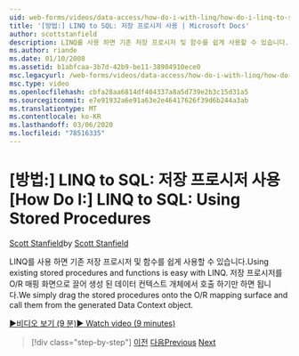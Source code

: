 ```yaml
---
uid: web-forms/videos/data-access/how-do-i-with-linq/how-do-i-linq-to-sql-using-stored-procedures
title: '[방법:] LINQ to SQL: 저장 프로시저 사용 | Microsoft Docs'
author: scottstanfield
description: LINQ를 사용 하면 기존 저장 프로시저 및 함수를 쉽게 사용할 수 있습니다. 저장 프로시저를 O/R 매핑 화면으로 끌어다 놓고 ge ...
ms.author: riande
ms.date: 01/10/2008
ms.assetid: b1abfcaa-3b7d-42b9-be11-38904910ece0
msc.legacyurl: /web-forms/videos/data-access/how-do-i-with-linq/how-do-i-linq-to-sql-using-stored-procedures
msc.type: video
ms.openlocfilehash: cbfa28aa6814df404337a8a5d739e2b3c15d31a5
ms.sourcegitcommit: e7e91932a6e91a63e2e46417626f39d6b244a3ab
ms.translationtype: MT
ms.contentlocale: ko-KR
ms.lasthandoff: 03/06/2020
ms.locfileid: "78516335"
---
```

# <a name="how-do-i-linq-to-sql-using-stored-procedures"></a><span data-ttu-id="7585b-104">[방법:] LINQ to SQL: 저장 프로시저 사용</span><span class="sxs-lookup"><span data-stu-id="7585b-104">[How Do I:] LINQ to SQL: Using Stored Procedures</span></span>

<span data-ttu-id="7585b-105">[Scott Stanfield](https://github.com/scottstanfield)</span><span class="sxs-lookup"><span data-stu-id="7585b-105">by [Scott Stanfield](https://github.com/scottstanfield)</span></span>

<span data-ttu-id="7585b-106">LINQ를 사용 하면 기존 저장 프로시저 및 함수를 쉽게 사용할 수 있습니다.</span><span class="sxs-lookup"><span data-stu-id="7585b-106">Using existing stored procedures and functions is easy with LINQ.</span></span> <span data-ttu-id="7585b-107">저장 프로시저를 O/R 매핑 화면으로 끌어 생성 된 데이터 컨텍스트 개체에서 호출 하기만 하면 됩니다.</span><span class="sxs-lookup"><span data-stu-id="7585b-107">We simply drag the stored procedures onto the O/R mapping surface and call them from the generated Data Context object.</span></span>

[<span data-ttu-id="7585b-108">&#9654;비디오 보기 (9 분)</span><span class="sxs-lookup"><span data-stu-id="7585b-108">&#9654; Watch video (9 minutes)</span></span>](https://channel9.msdn.com/Blogs/ASP-NET-Site-Videos/how-do-i-linq-to-sql-using-stored-procedures)

> [!div class="step-by-step"]
> <span data-ttu-id="7585b-109">[이전](how-do-i-linq-to-sql-custom-linqdatasource.md)
> [다음](how-do-i-linq-to-sql-updating-with-stored-procedures.md)</span><span class="sxs-lookup"><span data-stu-id="7585b-109">[Previous](how-do-i-linq-to-sql-custom-linqdatasource.md)
[Next](how-do-i-linq-to-sql-updating-with-stored-procedures.md)</span></span>
